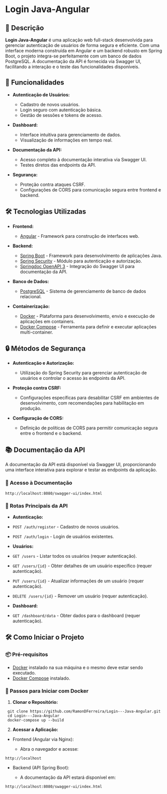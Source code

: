 # Login Java-Angular

## 📄 Descrição

**Login Java-Angular** é uma aplicação web full-stack desenvolvida para gerenciar autenticação de usuários de forma segura e eficiente. Com uma interface moderna construída em Angular e um backend robusto em Spring Boot, o projeto integra-se perfeitamente com um banco de dados PostgreSQL. A documentação da API é fornecida via Swagger UI, facilitando a interação e o teste das funcionalidades disponíveis.

## 🚀 Funcionalidades

- **Autenticação de Usuários:**
  - Cadastro de novos usuários.
  - Login seguro com autenticação básica.
  - Gestão de sessões e tokens de acesso.

- **Dashboard:**
  - Interface intuitiva para gerenciamento de dados.
  - Visualização de informações em tempo real.

- **Documentação da API:**
  - Acesso completo à documentação interativa via Swagger UI.
  - Testes diretos das endpoints da API.

- **Segurança:**
  - Proteção contra ataques CSRF.
  - Configurações de CORS para comunicação segura entre frontend e backend.

## 🛠️ Tecnologias Utilizadas

- **Frontend:**
  - [Angular](https://angular.io/) - Framework para construção de interfaces web.

- **Backend:**
  - [Spring Boot](https://spring.io/projects/spring-boot) - Framework para desenvolvimento de aplicações Java.
  - [Spring Security](https://spring.io/projects/spring-security) - Módulo para autenticação e autorização.
  - [Springdoc OpenAPI 3](https://springdoc.org/) - Integração do Swagger UI para documentação da API.

- **Banco de Dados:**
  - [PostgreSQL](https://www.postgresql.org/) - Sistema de gerenciamento de banco de dados relacional.

- **Containerização:**
  - [Docker](https://www.docker.com/) - Plataforma para desenvolvimento, envio e execução de aplicações em containers.
  - [Docker Compose](https://docs.docker.com/compose/) - Ferramenta para definir e executar aplicações multi-container.

## 🔒 Métodos de Segurança

- **Autenticação e Autorização:**
  - Utilização do Spring Security para gerenciar autenticação de usuários e controlar o acesso às endpoints da API.
  
- **Proteção contra CSRF:**
  - Configurações específicas para desabilitar CSRF em ambientes de desenvolvimento, com recomendações para habilitação em produção.

- **Configuração de CORS:**
  - Definição de políticas de CORS para permitir comunicação segura entre o frontend e o backend.

## 📚 Documentação da API

A documentação da API está disponível via Swagger UI, proporcionando uma interface interativa para explorar e testar as endpoints da aplicação.

### 📌 Acesso à Documentação
```
http://localhost:8080/swagger-ui/index.html
```
### 📌 Rotas Principais da API

- **Autenticação:**
- `POST /auth/register` - Cadastro de novos usuários.
- `POST /auth/login` - Login de usuários existentes.

- **Usuários:**
- `GET /users` - Listar todos os usuários (requer autenticação).
- `GET /users/{id}` - Obter detalhes de um usuário específico (requer autenticação).
- `PUT /users/{id}` - Atualizar informações de um usuário (requer autenticação).
- `DELETE /users/{id}` - Remover um usuário (requer autenticação).

- **Dashboard:**
- `GET /dashboard/data` - Obter dados para o dashboard (requer autenticação).

## 🛠️ Como Iniciar o Projeto

### 📦 Pré-requisitos

- [Docker](https://www.docker.com/get-started) instalado na sua máquina e o mesmo deve estar sendo executado.
- [Docker Compose](https://docs.docker.com/compose/install/) instalado.

### 🔧 Passos para Iniciar com Docker

1. **Clonar o Repositório:**

```
 git clone https://github.com/RamonDFerreira/Login---Java-Angular.git
 cd Login---Java-Angular
 docker-compose up --build
```

2. **Acessar a Aplicação:**

- Frontend (Angular via Nginx):

  - Abra o navegador e acesse:
```
http://localhost
```
- Backend (API Spring Boot):

  - A documentação da API estará disponível em:
```
http://localhost:8080/swagger-ui/index.html
```
